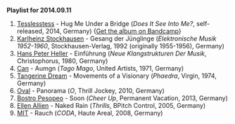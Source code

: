 **Playlist for 2014.09.11**

1. [Tesslesstess](http://musicbrainz.org/artist/b3a7c641-279b-442f-a70a-eec1d65a7382) - Hug Me Under a Bridge (_Does It See Into Me?_, self-released, 2014, Germany) {[Get the album on Bandcamp](https://tesslesstess.bandcamp.com/)}
2. [Karlheinz Stockhausen](http://musicbrainz.org/artist/fd09d776-ddfd-4558-afe7-814420d704ed) - Gesang der Jünglinge (_Elektronische Musik 1952-1960_, Stockhausen-Verlag, 1992 (originally 1955-1956), Germany)
3. [Hans Peter Heller](http://musicbrainz.org/artist/f9a3602f-b60e-4841-bc2d-99e595c7def1) - Einführung (_Neue Klangstrukturen Der Musik_, Christophorus, 1980, Germany)
4. [Can](http://musicbrainz.org/artist/13501c7d-d181-45ba-af52-5f101d8516a0) - Aumgn (_Tago Mago_, United Artists, 1971, Germany)
5. [Tangerine Dream](http://musicbrainz.org/artist/23d8426c-18c7-46e6-a51d-7395bd43c641) - Movements of a Visionary (_Phaedra_, Virgin, 1974, Germany)
6. [Oval](http://musicbrainz.org/artist/2fa478b1-dee0-428c-8e18-8b0b6608b2dd) - Panorama (_O_, Thrill Jockey, 2010, Germany)
7. [Bostro Pesopeo](http://musicbrainz.org/artist/a7f28c1c-8df6-45ab-912d-024e596805c2) - Soon (_Cheer Up_, Permanent Vacation, 2013, Germany)
8. [Ellen Allien](http://musicbrainz.org/artist/2ff63f00-0954-4b14-9007-e19b822fc8b2) - Naked Rain (_Thrills_, BPitch Control, 2005, Germany)
9. [MIT](http://musicbrainz.org/artist/103fa42d-b4fa-43dd-9c83-d13cf5c0f93b) - Rauch (_CODA_, Haute Areal, 2008, Germany)